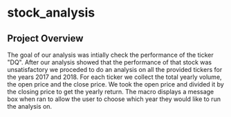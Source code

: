 # stock_analysis
## Project Overview
The goal of our analysis was intially check the performance of the ticker "DQ". After our analysis showed that the performance of that stock was unsatisfactory we proceded to do an analysis on all the provided tickers for the years 2017 and 2018. For each ticker we collect the total yearly volume, the open price and the close price. We took the open price and divided it by the closing price to get the yearly return. The macro displays a message box when ran to allow the user to choose which year they would like to run the analysis on.

##

